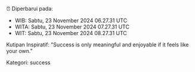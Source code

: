 ⏰ Diperbarui pada:
- WIB: Sabtu, 23 November 2024 06.27.31 UTC
- WITA: Sabtu, 23 November 2024 07.27.31 UTC
- WIT: Sabtu, 23 November 2024 08.27.31 UTC

Kutipan Inspiratif:
"Success is only meaningful and enjoyable if it feels like your own."


Kategori: success

